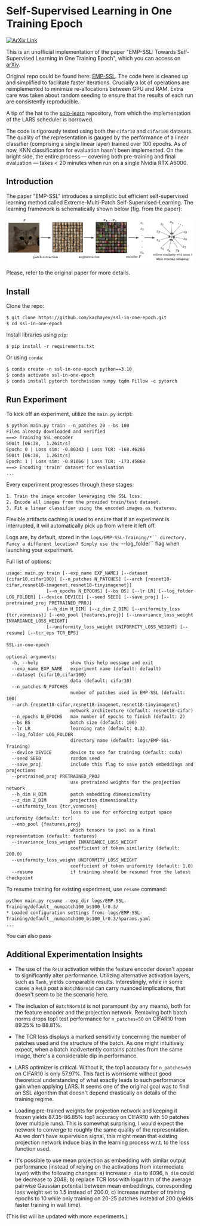 # Self-Supervised Learning in One Training Epoch

[![ArXiv Link](http://img.shields.io/badge/paper-arxiv.2304.03977-B31B1B.svg)](https://arxiv.org/abs/2304.03977)

This is an unofficial implementation of the paper "EMP-SSL: Towards Self-Supervised Learning in One Training Epoch", which you can access on [arXiv](https://arxiv.org/abs/2304.03977).

Original repo could be found here: [EMP-SSL](https://github.com/tsb0601/EMP-SSL). The code here is cleaned up and simplified to facilitate faster iterations. Crucially a lot of operations are reimplemented to minimize re-allocations between GPU and RAM. Extra care was taken about random seeding to ensure that the results of each run are consistently reproducible.

A tip of the hat to the [solo-learn](https://github.com/vturrisi/solo-learn) repository, from which the implementation of the LARS scheduler is borrowed.

The code is rigorously tested using both the `cifar10` and `cifar100` datasets. The quality of the representation is gauged by the performance of a linear classifier (comprising a single linear layer) trained over 100 epochs. As of now, KNN classification for evaluation hasn't been implemented. On the bright side, the entire process — covering both pre-training and final evaluation — takes < 20 minutes when run on a single Nvidia RTX A6000.

## Introduction

The paper "EMP-SSL" introduces a simplistic but efficient self-supervised learning method called Extreme-Multi-Patch Self-Supervised-Learning. The learning framework is schematically shown below (fig. from the paper):

![Training Pipeline](pipeline.png)

Please, refer to the original paper for more details.

## Install

Clone the repo:

```shell
$ git clone https://github.com/kachayev/ssl-in-one-epoch.git
$ cd ssl-in-one-epoch
```

Install libraries using `pip`:

```shell
$ pip install -r requirements.txt
```

Or using `conda`:

```shell
$ conda create -n ssl-in-one-epoch python==3.10
$ conda activate ssl-in-one-epoch
$ conda install pytorch torchvision numpy tqdm Pillow -c pytorch
```

## Run Experiment

To kick off an experiment, utilize the `main.py` script:

```shell
$ python main.py train --n_patches 20 --bs 100
Files already downloaded and verified
===> Training SSL encoder
500it [06:38,  1.26it/s]
Epoch: 0 | Loss sim: -0.80343 | Loss TCR: -168.46286
500it [06:38,  1.26it/s]
Epoch: 1 | Loss sim: -0.81066 | Loss TCR: -173.45868
===> Encoding 'train' dataset for evaluation
...
```

Every experiment progresses through these stages:

    1. Train the image encoder leveraging the SSL loss.
    2. Encode all images from the provided train/test dataset.
    3. Fit a linear classifier using the encoded images as features.

Flexible artifacts caching is used to ensure that if an experiment is interrupted, it will automatically pick up from where it left off.

Logs are, by default, stored in the `logs/EMP-SSL-Training/*`` directory. Fancy a different location? Simply use the `--log_folder`` flag when launching your experiment.

Full list of options:

```shell
usage: main.py train [--exp_name EXP_NAME] [--dataset {cifar10,cifar100}] [--n_patches N_PATCHES] [--arch {resnet18-cifar,resnet18-imagenet,resnet18-tinyimagenet}]
               [--n_epochs N_EPOCHS] [--bs BS] [--lr LR] [--log_folder LOG_FOLDER] [--device DEVICE] [--seed SEED] [--save_proj] [--pretrained_proj PRETRAINED_PROJ]
               [--h_dim H_DIM] [--z_dim Z_DIM] [--uniformity_loss {tcr,vonmises}] [--emb_pool {features,proj}] [--invariance_loss_weight INVARIANCE_LOSS_WEIGHT]
               [--uniformity_loss_weight UNIFORMITY_LOSS_WEIGHT] [--resume] [--tcr_eps TCR_EPS]

SSL-in-one-epoch

optional arguments:
  -h, --help            show this help message and exit
  --exp_name EXP_NAME   experiment name (default: default)
  --dataset {cifar10,cifar100}
                        data (default: cifar10)
  --n_patches N_PATCHES
                        number of patches used in EMP-SSL (default: 100)
  --arch {resnet18-cifar,resnet18-imagenet,resnet18-tinyimagenet}
                        network architecture (default: resnet18-cifar)
  --n_epochs N_EPOCHS   max number of epochs to finish (default: 2)
  --bs BS               batch size (default: 100)
  --lr LR               learning rate (default: 0.3)
  --log_folder LOG_FOLDER
                        directory name (default: logs/EMP-SSL-Training)
  --device DEVICE       device to use for training (default: cuda)
  --seed SEED           random seed
  --save_proj           include this flag to save patch embeddings and projections
  --pretrained_proj PRETRAINED_PROJ
                        use pretrained weights for the projection network
  --h_dim H_DIM         patch embedding dimensionality
  --z_dim Z_DIM         projection dimensionality
  --uniformity_loss {tcr,vonmises}
                        loss to use for enforcing output space uniformity (default: tcr)
  --emb_pool {features,proj}
                        which tensors to pool as a final representation (default: features)
  --invariance_loss_weight INVARIANCE_LOSS_WEIGHT
                        coefficient of token similarity (default: 200.0)
  --uniformity_loss_weight UNIFORMITY_LOSS_WEIGHT
                        coefficient of token uniformity (default: 1.0)
  --resume              if training should be resumed from the latest checkpoint
```

To resume training for existing experiment, use `resume` command:

```shell
python main.py resume --exp_dir logs/EMP-SSL-Training/default__numpatch100_bs100_lr0.3/
* Loaded configuration settings from: logs/EMP-SSL-Training/default__numpatch100_bs100_lr0.3/hparams.yaml
...
```

You can also pass 


## Additional Experimentation Insights

* The use of the `ReLU` activation within the feature encoder doesn't appear to significantly alter performance. Utilizing alternative activation layers, such as `Tanh`, yields comparable results. Interestingly, while in some cases a `ReLU` post a `BatchNorm1d` can carry nuanced implications, that doesn't seem to be the scenario here.

* The inclusion of `BatchNorm1d` is not paramount (by any means), both for the feature encoder and the projection network. Removing both batch norms drops top1 test performance for `n_patches=50` on CIFAR10 from 89.25% to 88.81%.

* The TCR loss displays a marked sensitivity concerning the number of patches used and the structure of the batch. As one might intuitively expect, when a batch inadvertently contains patches from the same image, there's a considerable dip in performance.

* LARS optimizer is critical. Without it, the top1 accuracy for `n_patches=50` on CIFAR10 is only 57.97%. This fact is worrisome without good theoretical understanding of what exactly leads to such performance gain when applying LARS. It seems one of the original goal was to find an SSL algorithm that doesn't depend drastically on details of the training regime.

* Loading pre-trained weights for projection network and keeping it frozen yields 87.35-86.85% top1 accuracy on CIFAR10 with 50 patches (over multiple runs). This is somewhat surprising, I would expect the network to converge to roughly the same quality of the representation. As we don't have supervision signal, this might mean that existing projection network induce bias in the learning process w.r.t. to the loss function used.

* It's possible to use mean projection as embedding with similar output performance (instead of relying on the activations from intermediate layer) with the following changes: a) increase `z_dim` to 4096, `h_dim` could be decrease to 2048; b) replace TCR loss with logarithm of the average pairwise Gaussian potential between mean embeddings, corresponding loss weight set to 1.5 instead of 200.0; c) increase number of training epochs to 10 while only training on 20-25 patches instead of 200 (yields faster training in wall time).

(This list will be updated with more experiments.)